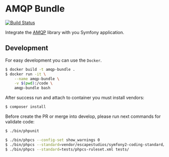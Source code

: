 AMQP Bundle
===========

[![Build Status](https://travis-ci.org/FiveLab/AmqpBundle.svg?branch=master)](https://travis-ci.org/FiveLab/AmqpBundle)

Integrate the [AMQP](https://github.com/FiveLab/Amqp) library with you Symfony application.

Development
-----------

For easy development you can use the `Docker`.

```bash
$ docker build -t amqp-bundle .
$ docker run -it \
    --name amqp-bundle \
    -v $(pwd):/code \
    amqp-bundle bash

``` 

After success run and attach to container you must install vendors:

```bash
$ composer install
```

Before create the PR or merge into develop, please run next commands for validate code:

```bash
$ ./bin/phpunit

$ ./bin/phpcs --config-set show_warnings 0
$ ./bin/phpcs --standard=vendor/escapestudios/symfony2-coding-standard/Symfony/ src/
$ ./bin/phpcs --standard=tests/phpcs-ruleset.xml tests/

```
